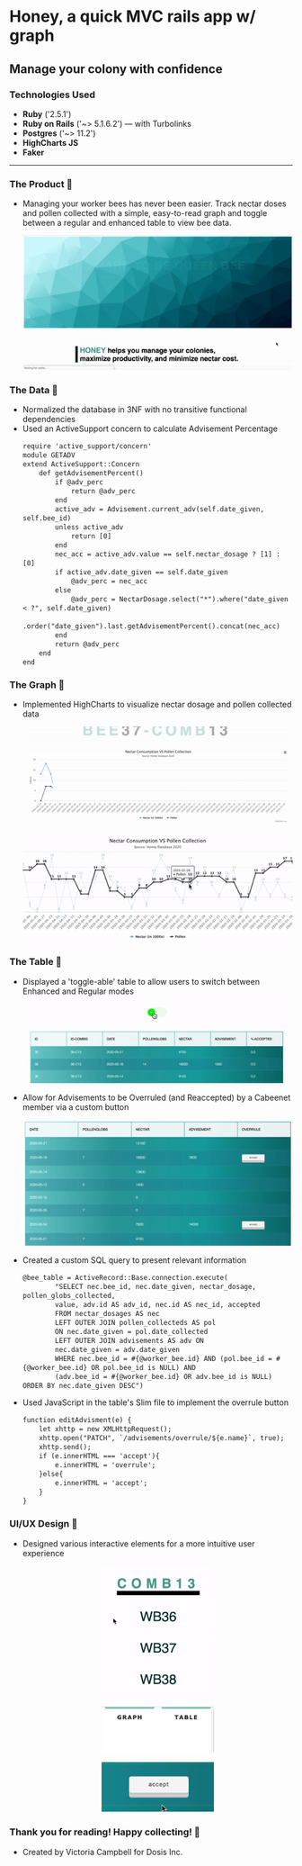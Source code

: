# Honey, a quick MVC rails app w/ graph
## Manage your colony with confidence

### Technologies Used
* **Ruby** ('2.5.1')
* **Ruby on Rails** ('~> 5.1.6.2') — with Turbolinks
* **Postgres** ('~> 11.2')
* **HighCharts JS**
* **Faker**

---

### The Product 🐝
- Managing your worker bees has never been easier. Track nectar doses and pollen collected with a simple, easy-to-read graph and toggle between a regular and enhanced table to view bee data.
    <p align="center">
        <img src="app/assets/images/index_page.gif">
    </p>
### The Data 🐝
- Normalized the database in 3NF with no transitive functional dependencies
- Used an ActiveSupport concern to calculate Advisement Percentage
    ```
    require 'active_support/concern'
    module GETADV
    extend ActiveSupport::Concern
        def getAdvisementPercent()
            if @adv_perc
                return @adv_perc
            end
            active_adv = Advisement.current_adv(self.date_given, self.bee_id)
            unless active_adv 
                return [0]
            end
            nec_acc = active_adv.value == self.nectar_dosage ? [1] : [0]
            if active_adv.date_given == self.date_given
                @adv_perc = nec_acc
            else
                @adv_perc = NectarDosage.select("*").where("date_given < ?", self.date_given)
                .order("date_given").last.getAdvisementPercent().concat(nec_acc)
            end
            return @adv_perc
        end
    end
    ```
### The Graph 🐝
- Implemented HighCharts to visualize nectar dosage and pollen collected data
  <p align="center">
      <img src="app/assets/images/graph_grow.gif">
  </p> 
  <p align="center">
      <img src="app/assets/images/graph_highlight.gif">
  </p> 

### The Table 🐝
- Displayed a 'toggle-able' table to allow users to switch between Enhanced and Regular modes
  <p align="center">
      <img src="app/assets/images/table_toggle.gif">
  </p>
- Allow for Advisements to be Overruled (and Reaccepted) by a Cabeenet member via a custom button
    <p align="center">
        <img src="app/assets/images/overrule_button.gif">
    </p>
- Created a custom SQL query to present relevant information
    ```
    @bee_table = ActiveRecord::Base.connection.execute(
            "SELECT nec.bee_id, nec.date_given, nectar_dosage, pollen_globs_collected,
            value, adv.id AS adv_id, nec.id AS nec_id, accepted
            FROM nectar_dosages AS nec
            LEFT OUTER JOIN pollen_collecteds AS pol
            ON nec.date_given = pol.date_collected
            LEFT OUTER JOIN advisements AS adv ON
            nec.date_given = adv.date_given
            WHERE nec.bee_id = #{@worker_bee.id} AND (pol.bee_id = #{@worker_bee.id} OR pol.bee_id is NULL) AND
            (adv.bee_id = #{@worker_bee.id} OR adv.bee_id is NULL) ORDER BY nec.date_given DESC")
    ```
- Used JavaScript in the table's Slim file to implement the overrule button
    ```
    function editAdvisment(e) {
        let xhttp = new XMLHttpRequest();
        xhttp.open("PATCH", `/advisements/overrule/${e.name}`, true);
        xhttp.send();
        if (e.innerHTML === 'accept'){
            e.innerHTML = 'overrule';
        }else{
            e.innerHTML = 'accept';
        }
    }
    ```

### UI/UX Design 🐝
- Designed various interactive elements for a more intuitive user experience
    <p align="center" >
        <img src="app/assets/images/hover_underline.gif" width=200>
    </p> 
    <p align="center">
        <img src="app/assets/images/nav_bar.gif" width=200>
    </p>  
    <p align="center">
        <img src="app/assets/images/accept_button.gif" width=200>
    </p>

### Thank you for reading! Happy collecting! 🐝
- Created by Victoria Campbell for Dosis Inc.

